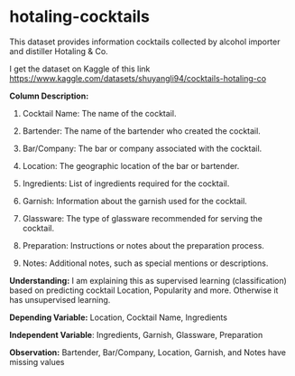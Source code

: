 # hotaling-cocktails
This dataset provides information cocktails collected by alcohol importer and distiller Hotaling & Co.

I get the dataset on Kaggle of this link https://www.kaggle.com/datasets/shuyangli94/cocktails-hotaling-co

**Column Description:**
1. Cocktail Name: The name of the cocktail.

2. Bartender: The name of the bartender who created the cocktail.

3. Bar/Company: The bar or company associated with the cocktail.

4. Location: The geographic location of the bar or bartender.

5. Ingredients: List of ingredients required for the cocktail.

6. Garnish: Information about the garnish used for the cocktail.

7. Glassware: The type of glassware recommended for serving the cocktail.

8. Preparation: Instructions or notes about the preparation process.

9. Notes: Additional notes, such as special mentions or descriptions.

**Understanding:** I am explaining this as supervised learning (classification) based on predicting cocktail Location, Popularity and more. Otherwise it has unsupervised learning.

**Depending Variable:** Location, Cocktail Name, Ingredients

**Independent Variable**: Ingredients, Garnish, Glassware, Preparation

**Observation:** Bartender, Bar/Company, Location, Garnish, and Notes have missing values
